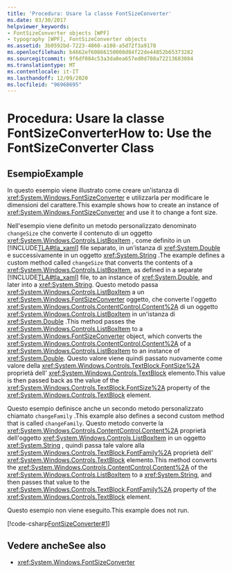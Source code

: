 ```yaml
---
title: 'Procedura: Usare la classe FontSizeConverter'
ms.date: 03/30/2017
helpviewer_keywords:
- FontSizeConverter objects [WPF]
- typography [WPF], FontSizeConverter objects
ms.assetid: 3b0592bd-7223-4860-a108-a5d72f3a9178
ms.openlocfilehash: b4662ef60866150008d84f22de44852b65373282
ms.sourcegitcommit: 9f6df084c53a3da0ea657ed0d708a72213683084
ms.translationtype: MT
ms.contentlocale: it-IT
ms.lasthandoff: 12/09/2020
ms.locfileid: "96968695"
---
```

# <a name="how-to-use-the-fontsizeconverter-class"></a><span data-ttu-id="d46cf-102">Procedura: Usare la classe FontSizeConverter</span><span class="sxs-lookup"><span data-stu-id="d46cf-102">How to: Use the FontSizeConverter Class</span></span>
## <a name="example"></a><span data-ttu-id="d46cf-103">Esempio</span><span class="sxs-lookup"><span data-stu-id="d46cf-103">Example</span></span>  
 <span data-ttu-id="d46cf-104">In questo esempio viene illustrato come creare un'istanza di <xref:System.Windows.FontSizeConverter> e utilizzarla per modificare le dimensioni del carattere.</span><span class="sxs-lookup"><span data-stu-id="d46cf-104">This example shows how to create an instance of <xref:System.Windows.FontSizeConverter> and use it to change a font size.</span></span>  
  
 <span data-ttu-id="d46cf-105">Nell'esempio viene definito un metodo personalizzato denominato `changeSize` che converte il contenuto di un oggetto <xref:System.Windows.Controls.ListBoxItem> , come definito in un [!INCLUDE[TLA#tla_xaml](../../../includes/tlasharptla-xaml-md.md)] file separato, in un'istanza di <xref:System.Double> e successivamente in un oggetto <xref:System.String> .</span><span class="sxs-lookup"><span data-stu-id="d46cf-105">The example defines a custom method called `changeSize` that converts the contents of a <xref:System.Windows.Controls.ListBoxItem>, as defined in a separate [!INCLUDE[TLA#tla_xaml](../../../includes/tlasharptla-xaml-md.md)] file, to an instance of <xref:System.Double>, and later into a <xref:System.String>.</span></span> <span data-ttu-id="d46cf-106">Questo metodo passa <xref:System.Windows.Controls.ListBoxItem> a un <xref:System.Windows.FontSizeConverter> oggetto, che converte l'oggetto <xref:System.Windows.Controls.ContentControl.Content%2A> di un oggetto <xref:System.Windows.Controls.ListBoxItem> in un'istanza di <xref:System.Double> .</span><span class="sxs-lookup"><span data-stu-id="d46cf-106">This method passes the <xref:System.Windows.Controls.ListBoxItem> to a <xref:System.Windows.FontSizeConverter> object, which converts the <xref:System.Windows.Controls.ContentControl.Content%2A> of a <xref:System.Windows.Controls.ListBoxItem> to an instance of <xref:System.Double>.</span></span> <span data-ttu-id="d46cf-107">Questo valore viene quindi passato nuovamente come valore della <xref:System.Windows.Controls.TextBlock.FontSize%2A> proprietà dell' <xref:System.Windows.Controls.TextBlock> elemento.</span><span class="sxs-lookup"><span data-stu-id="d46cf-107">This value is then passed back as the value of the <xref:System.Windows.Controls.TextBlock.FontSize%2A> property of the <xref:System.Windows.Controls.TextBlock> element.</span></span>  
  
 <span data-ttu-id="d46cf-108">Questo esempio definisce anche un secondo metodo personalizzato chiamato `changeFamily` .</span><span class="sxs-lookup"><span data-stu-id="d46cf-108">This example also defines a second custom method that is called `changeFamily`.</span></span> <span data-ttu-id="d46cf-109">Questo metodo converte la <xref:System.Windows.Controls.ContentControl.Content%2A> proprietà dell'oggetto <xref:System.Windows.Controls.ListBoxItem> in un oggetto <xref:System.String> , quindi passa tale valore alla <xref:System.Windows.Controls.TextBlock.FontFamily%2A> proprietà dell' <xref:System.Windows.Controls.TextBlock> elemento.</span><span class="sxs-lookup"><span data-stu-id="d46cf-109">This method converts the <xref:System.Windows.Controls.ContentControl.Content%2A> of the <xref:System.Windows.Controls.ListBoxItem> to a <xref:System.String>, and then passes that value to the <xref:System.Windows.Controls.TextBlock.FontFamily%2A> property of the <xref:System.Windows.Controls.TextBlock> element.</span></span>  
  
 <span data-ttu-id="d46cf-110">Questo esempio non viene eseguito.</span><span class="sxs-lookup"><span data-stu-id="d46cf-110">This example does not run.</span></span>  
  
 [!code-csharp[FontSizeConverter#1](~/samples/snippets/csharp/VS_Snippets_Wpf/FontSizeConverter/CSharp/Window1.xaml.cs#1)]  
  
## <a name="see-also"></a><span data-ttu-id="d46cf-111">Vedere anche</span><span class="sxs-lookup"><span data-stu-id="d46cf-111">See also</span></span>

- <xref:System.Windows.FontSizeConverter>
